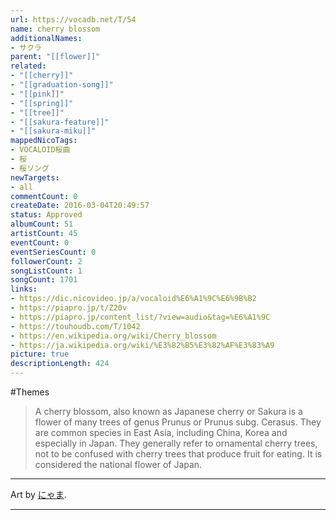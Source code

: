 ```yaml
---
url: https://vocadb.net/T/54
name: cherry blossom
additionalNames: 
- サクラ
parent: "[[flower]]"
related:
- "[[cherry]]"
- "[[graduation-song]]"
- "[[pink]]"
- "[[spring]]"
- "[[tree]]"
- "[[sakura-feature]]"
- "[[sakura-miku]]"
mappedNicoTags:
- VOCALOID桜曲
- 桜
- 桜ソング
newTargets:
- all
commentCount: 0
createDate: 2016-03-04T20:49:57
status: Approved
albumCount: 51
artistCount: 45
eventCount: 0
eventSeriesCount: 0
followerCount: 2
songListCount: 1
songCount: 1701
links: 
- https://dic.nicovideo.jp/a/vocaloid%E6%A1%9C%E6%9B%B2
- https://piapro.jp/t/Z20v
- https://piapro.jp/content_list/?view=audio&tag=%E6%A1%9C
- https://touhoudb.com/T/1042
- https://en.wikipedia.org/wiki/Cherry_blossom
- https://ja.wikipedia.org/wiki/%E3%82%B5%E3%82%AF%E3%83%A9
picture: true
descriptionLength: 424
---
```


#Themes

>A cherry blossom, also known as Japanese cherry or Sakura is a flower of many trees of genus Prunus or Prunus subg. Cerasus.
They are common species in East Asia, including China, Korea and especially in Japan.
They generally refer to ornamental cherry trees, not to be confused with cherry trees that produce fruit for eating.
It is considered the national flower of Japan.

___

Art by [にゃま](https://vocadb.net/Ar/62591).

---


